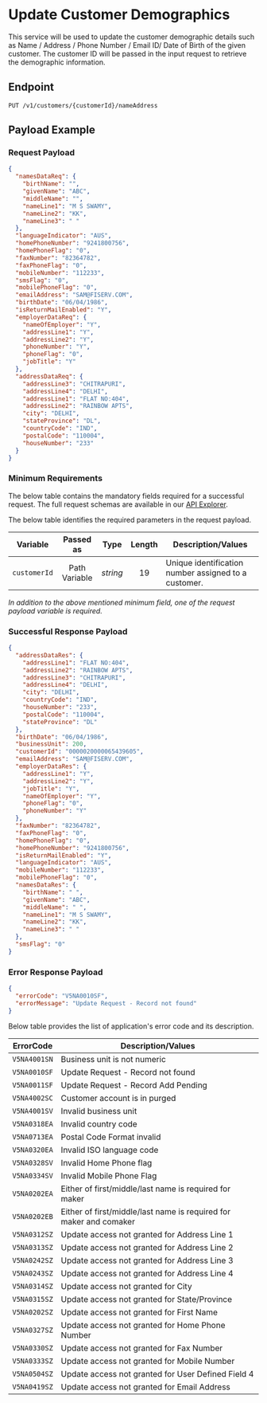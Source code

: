 # Update Customer Demographics

This service will be used to update the customer demographic details such as Name / Address / Phone Number / Email ID/ Date of Birth of the given customer.  The customer ID will be passed in the input request to retrieve the demographic information. 

## Endpoint

`PUT /v1/customers/{customerId}/nameAddress`

## Payload Example

### Request Payload

```json
{
  "namesDataReq": {
    "birthName": "",
    "givenName": "ABC",
    "middleName": "",
    "nameLine1": "M S SWAMY",
    "nameLine2": "KK",
    "nameLine3": " "
  },
  "languageIndicator": "AUS",
  "homePhoneNumber": "9241800756",
  "homePhoneFlag": "0",
  "faxNumber": "82364782",
  "faxPhoneFlag": "0",
  "mobileNumber": "112233",
  "smsFlag": "0",
  "mobilePhoneFlag": "0",
  "emailAddress": "SAM@FISERV.COM",
  "birthDate": "06/04/1986",
  "isReturnMailEnabled": "Y",
  "employerDataReq": {
    "nameOfEmployer": "Y",
    "addressLine1": "Y",
    "addressLine2": "Y",
    "phoneNumber": "Y",
    "phoneFlag": "0",
    "jobTitle": "Y"
  },
  "addressDataReq": {
    "addressLine3": "CHITRAPURI",
    "addressLine4": "DELHI",
    "addressLine1": "FLAT NO:404",
    "addressLine2": "RAINBOW APTS",
    "city": "DELHI",
    "stateProvince": "DL",
    "countryCode": "IND",
    "postalCode": "110004",
    "houseNumber": "233"
  }
}
```

### Minimum Requirements

The below table contains the mandatory fields required for a successful request. The full request schemas are available in our [API Explorer](../api/?type=put&path=/v1/customers/{customerId}/nameAddress).

The below table identifies the required parameters in the request payload.

| Variable | Passed as | Type | Length | Description/Values |
| -------- | :-------: | :--: | :------------: | ------------------ |
| `customerId` | Path Variable | *string* | 19 | Unique identification number assigned to a customer. |

*In addition to the above mentioned minimum field, one of the request payload variable is required.*

### Successful Response Payload

```json
{
  "addressDataRes": {
    "addressLine1": "FLAT NO:404",
    "addressLine2": "RAINBOW APTS",
    "addressLine3": "CHITRAPURI",
    "addressLine4": "DELHI",
    "city": "DELHI",
    "countryCode": "IND",
    "houseNumber": "233",
    "postalCode": "110004",
    "stateProvince": "DL"
  },
  "birthDate": "06/04/1986",
  "businessUnit": 200,
  "customerId": "0000020000065439605",
  "emailAddress": "SAM@FISERV.COM",
  "employerDataRes": {
    "addressLine1": "Y",
    "addressLine2": "Y",
    "jobTitle": "Y",
    "nameOfEmployer": "Y",
    "phoneFlag": "0",
    "phoneNumber": "Y"
  },
  "faxNumber": "82364782",
  "faxPhoneFlag": "0",
  "homePhoneFlag": "0",
  "homePhoneNumber": "9241800756",
  "isReturnMailEnabled": "Y",
  "languageIndicator": "AUS",
  "mobileNumber": "112233",
  "mobilePhoneFlag": "0",
  "namesDataRes": {
    "birthName": " ",
    "givenName": "ABC",
    "middleName": " ",
    "nameLine1": "M S SWAMY",
    "nameLine2": "KK",
    "nameLine3": " "
  },
  "smsFlag": "0"
}
```

### Error Response Payload

```json
{
  "errorCode": "V5NA0010SF",
  "errorMessage": "Update Request - Record not found"  
}
```

Below table provides the list of application's error code and its description.

| ErrorCode |  Description/Values |
| --------  | ------------------ |
|`V5NA4001SN` | Business unit is not numeric |
|`V5NA0010SF` | Update Request - Record not found |
|`V5NA0011SF` | Update Request - Record Add Pending |
|`V5NA4002SC` | Customer account is in purged |
|`V5NA4001SV` | Invalid business unit |  
|`V5NA0318EA` | Invalid  country  code |
|`V5NA0713EA` | Postal Code Format invalid |
|`V5NA0320EA` | Invalid  ISO language code |
|`V5NA0328SV` | Invalid Home Phone flag |
|`V5NA0334SV` | Invalid  Mobile Phone Flag |
|`V5NA0202EA` | Either of first/middle/last name is required for maker |
|`V5NA0202EB` | Either of first/middle/last name is required for maker and comaker |
|`V5NA0312SZ` | Update access not granted for Address Line 1 |
|`V5NA0313SZ` | Update access not granted for Address Line 2 |
|`V5NA0242SZ` | Update access not granted for Address Line 3 |
|`V5NA0243SZ` | Update access not granted for Address Line 4 |
|`V5NA0314SZ` | Update access not granted for City |
|`V5NA0315SZ` | Update access not granted for State/Province |
|`V5NA0202SZ` | Update access not granted for First Name |
|`V5NA0327SZ` | Update access not granted for Home Phone Number |
|`V5NA0330SZ` | Update access not granted for Fax Number |
|`V5NA0333SZ` | Update access not granted for Mobile Number |
|`V5NA0504SZ` | Update access not granted for User Defined Field 4 |
|`V5NA0419SZ` | Update access not granted for Email Address |